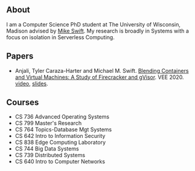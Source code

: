 ## About

I am a Computer Science PhD student at The University of Wisconsin, Madison advised by [Mike Swift](http://pages.cs.wisc.edu/~swift/). My research is broadly in Systems with a focus on isolation in Serverless Computing.


## Papers
- Anjali, Tyler Caraza-Harter and Michael M. Swift. [Blending Containers and Virtual Machines: A Study of Firecracker and gVisor](http://www.cs.wisc.edu/multifacet/papers/vee20_blending.pdf). VEE 2020. [video](https://www.youtube.com/watch?v=qSXbsdr08CQ), [slides](http://www.cs.wisc.edu/multifacet/papers/vee20_blending_talk.pdf).

## Courses
- CS 736 Advanced Operating Systems
- CS 799 Master's Research
- CS 764 Topics-Database Mgt Systems
- CS 642 Intro to Information Security
- CS 838 Edge Computing Laboratory
- CS 744 Big Data Systems
- CS 739 Distributed Systems
- CS 640 Intro to Computer Networks
